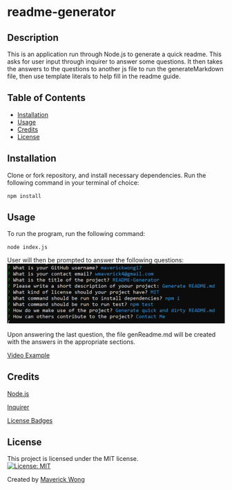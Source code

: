 # readme-generator

## Description 

This is an application run through Node.js to generate a quick readme. This asks for user input through inquirer to answer some questions. It then takes the answers to the questions to another js file to run the generateMarkdown file, then use template literals to help fill in the readme guide.

## Table of Contents

* [Installation](#installation)
* [Usage](#usage)
* [Credits](#credits)
* [License](#license)


## Installation

Clone or fork repository, and install necessary dependencies. Run the following command in your terminal of choice:
```
npm install
```
 
## Usage 

To run the program, run the following command:
```
node index.js
```
User will then be prompted to answer the following questions:
![alt text](assets/images/questionnaire.png)

Upon answering the last question, the file genReadme.md will be created with the answers in the appropriate sections.


[Video Example](https://www.youtube.com/watch?v=vYoZWv-XnQo)


## Credits

[Node.js](https://nodejs.org/dist/latest-v16.x/docs/api/)

[Inquirer](https://www.npmjs.com/package/inquirer)

[License Badges](https://gist.github.com/lukas-h/2a5d00690736b4c3a7ba)

## License

This project is licensed under the MIT license.  
[![License: MIT](https://img.shields.io/badge/License-MIT-yellow.svg)](https://opensource.org/licenses/MIT)


Created by [Maverick Wong](https://github.com/maverickwong17)